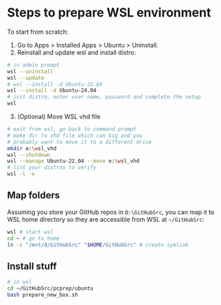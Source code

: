 # Steps to prepare WSL environment

To start from  scratch:

1. Go to Apps > Installed Apps > Ubuntu > Uninstall.
2. Reinstall and update wsl and install distro:
```bash
# in admin prompt
wsl --uninstall
wsl --update
# wsl --install -d Ubuntu-22.04
wsl --install -d Ubuntu-24.04
# init distro, enter user name, password and complete the setup
wsl
```

3. (Optional) Move WSL vhd file

```bash
# exit from wsl, go back to command prompt
# make dir to vhd file which can big and you
# probably want to move it to a different drive
mkdir e:\wsl_vhd
wsl --shutdown
wsl --manage Ubuntu-22.04 --move e:\wsl_vhd
# list your distros to verify
wsl -l -v
```

## Map folders

Assuming you store your GitHub repos in `D:\GitHubSrc`, you can map it to WSL home directory so they are accessible from WSL at `~/GitHubSrc`:

```bash
wsl # start wsl
cd ~ # go to home
ln -s "/mnt/d/GitHubSrc" "$HOME/GitHubSrc" # create symlink
```

## Install stuff

```bash
# in wsl
cd ~/GitHubSrc/pcprep/ubuntu
bash prepare_new_box.sh
```
